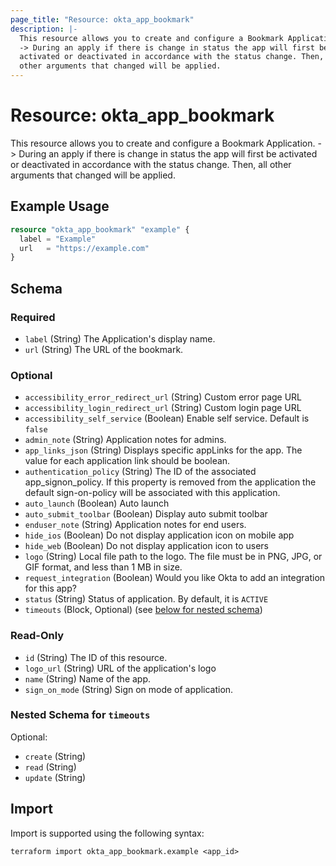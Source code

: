 ```yaml
---
page_title: "Resource: okta_app_bookmark"
description: |-
  This resource allows you to create and configure a Bookmark Application.
  -> During an apply if there is change in status the app will first be
  activated or deactivated in accordance with the status change. Then, all
  other arguments that changed will be applied.
---
```


# Resource: okta_app_bookmark

This resource allows you to create and configure a Bookmark Application.
-> During an apply if there is change in status the app will first be
activated or deactivated in accordance with the status change. Then, all
other arguments that changed will be applied.

## Example Usage

```terraform
resource "okta_app_bookmark" "example" {
  label = "Example"
  url   = "https://example.com"
}
```

<!-- schema generated by tfplugindocs -->
## Schema

### Required

- `label` (String) The Application's display name.
- `url` (String) The URL of the bookmark.

### Optional

- `accessibility_error_redirect_url` (String) Custom error page URL
- `accessibility_login_redirect_url` (String) Custom login page URL
- `accessibility_self_service` (Boolean) Enable self service. Default is `false`
- `admin_note` (String) Application notes for admins.
- `app_links_json` (String) Displays specific appLinks for the app. The value for each application link should be boolean.
- `authentication_policy` (String) The ID of the associated app_signon_policy. If this property is removed from the application the default sign-on-policy will be associated with this application.
- `auto_launch` (Boolean) Auto launch
- `auto_submit_toolbar` (Boolean) Display auto submit toolbar
- `enduser_note` (String) Application notes for end users.
- `hide_ios` (Boolean) Do not display application icon on mobile app
- `hide_web` (Boolean) Do not display application icon to users
- `logo` (String) Local file path to the logo. The file must be in PNG, JPG, or GIF format, and less than 1 MB in size.
- `request_integration` (Boolean) Would you like Okta to add an integration for this app?
- `status` (String) Status of application. By default, it is `ACTIVE`
- `timeouts` (Block, Optional) (see [below for nested schema](#nestedblock--timeouts))

### Read-Only

- `id` (String) The ID of this resource.
- `logo_url` (String) URL of the application's logo
- `name` (String) Name of the app.
- `sign_on_mode` (String) Sign on mode of application.

<a id="nestedblock--timeouts"></a>
### Nested Schema for `timeouts`

Optional:

- `create` (String)
- `read` (String)
- `update` (String)

## Import

Import is supported using the following syntax:

```shell
terraform import okta_app_bookmark.example <app_id>
```
